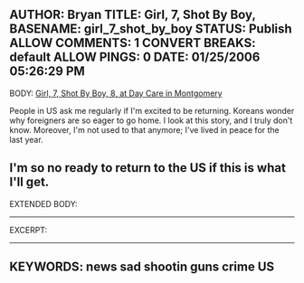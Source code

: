 AUTHOR: Bryan
TITLE: Girl, 7, Shot By Boy,
BASENAME: girl_7_shot_by_boy
STATUS: Publish
ALLOW COMMENTS: 1
CONVERT BREAKS: __default__
ALLOW PINGS: 0
DATE: 01/25/2006 05:26:29 PM
-----
BODY:
<a title="Girl, 7, Shot By Boy, 8, at Day Care in Montgomery" href="http://www.washingtonpost.com/wp-dyn/content/article/2006/01/24/AR2006012400422.html?nav=rss_print/asection">Girl, 7, Shot By Boy, 8, at Day Care in Montgomery</a>

People in US ask me regularly if I'm excited to be returning. Koreans wonder why foreigners are so eager to go home. I look at this story, and I truly don't know. Moreover, I'm not used to that anymore; I've lived in peace for the last year.

I'm so no ready to return to the US if this is what I'll get.
-----
EXTENDED BODY:

-----
EXCERPT:

-----
KEYWORDS:
news sad shootin guns crime US
-----


